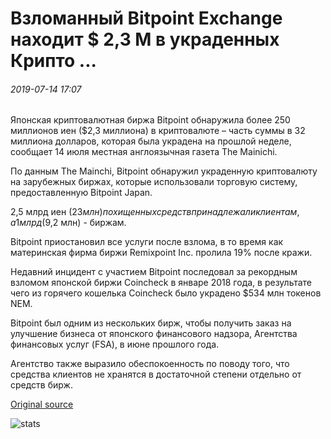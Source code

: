 # Взломанный Bitpoint Exchange находит $ 2,3 M в украденных Крипто ...

###### 2019-07-14 17:07

Японская криптовалютная биржа Bitpoint обнаружила более 250 миллионов иен ($2,3 миллиона) в криптовалюте – часть суммы в 32 миллиона долларов, которая была украдена на прошлой неделе, сообщает 14 июля местная англоязычная газета The Mainichi.

По данным The Mainchi, Bitpoint обнаружил украденную криптовалюту на зарубежных биржах, которые использовали торговую систему, предоставленную Bitpoint Japan.

2,5 млрд иен ($23 млн) похищенных средств принадлежали клиентам, а 1 млрд ($9,2 млн) - биржам.

Bitpoint приостановил все услуги после взлома, в то время как материнская фирма биржи Remixpoint Inc. пролила 19% после кражи.

Недавний инцидент с участием Bitpoint последовал за рекордным взломом японской биржи Coincheck в январе 2018 года, в результате чего из горячего кошелька Coincheck было украдено $534 млн токенов NEM.

Bitpoint был одним из нескольких бирж, чтобы получить заказ на улучшение бизнеса от японского финансового надзора, Агентства финансовых услуг (FSA), в июне прошлого года.

Агентство также выразило обеспокоенность по поводу того, что средства клиентов не хранятся в достаточной степени отдельно от средств бирж.

[Original source](https://cointelegraph.com/news/hacked-bitpoint-exchange-finds-23m-in-stolen-crypto)

![stats](https://c.statcounter.com/11760860/0/a89fa40b/1/ "stats")